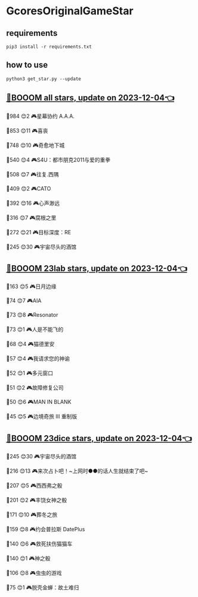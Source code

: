 # GcoresOriginalGameStar

## requirements
```
pip3 install -r requirements.txt
```

## how to use
```
python3 get_star.py --update
```

## [🔗BOOOM all stars, update on 2023-12-04👈](https://raw.githack.com/sichaozhang1112/GcoresOriginalGameStar/main/all.html) 
🌟984 😊2   🎮星幕协约 A.A.A.        

🌟853 😊11  🎮喜丧                 

🌟748 😊10  🎮奇愈地下城              

🌟540 😊4   🎮S4U：都市朋克2011与爱的重拳  

🌟508 😊7   🎮往复.西隅              

🌟409 😊2   🎮CATO               

🌟392 😊16  🎮心声渺远               

🌟316 😊7   🎮腐根之里               

🌟272 😊21  🎮目标深度：RE            

🌟245 😊30  🎮宇宙尽头的酒馆            

## [🔗BOOOM 23lab stars, update on 2023-12-04👈](https://raw.githack.com/sichaozhang1112/GcoresOriginalGameStar/main/23lab.html) 
🌟163 😊5   🎮日月边缘               

🌟74  😊7   🎮AIA                

🌟73  😊8   🎮Resonator          

🌟73  😊1   🎮人是不能飞的             

🌟68  😊4   🎮猫德里安               

🌟57  😊4   🎮我请求您的神谕            

🌟52  😊1   🎮多元窗口               

🌟51  😊2   🎮故障修复公司             

🌟50  😊6   🎮MAN IN BLANK       

🌟45  😊5   🎮边境奇旅 III 重制版       

## [🔗BOOOM 23dice stars, update on 2023-12-04👈](https://raw.githack.com/sichaozhang1112/GcoresOriginalGameStar/main/23dice.html) 
🌟245 😊30  🎮宇宙尽头的酒馆            

🌟216 😊13  🎮来次占卜吧！~上网时●●的话人生就结束了吧~

🌟207 😊5   🎮西西弗之骰              

🌟201 😊2   🎮丰饶女神之骰             

🌟171 😊10  🎮葬冬之旅               

🌟159 😊8   🎮约会普拉斯 DatePlus     

🌟140 😊6   🎮救死扶伤猫猫车            

🌟140 😊1   🎮神之骰                

🌟106 😊8   🎮虫虫的游戏              

🌟75  😊1   🎮脱壳金蝉：故土难归          

